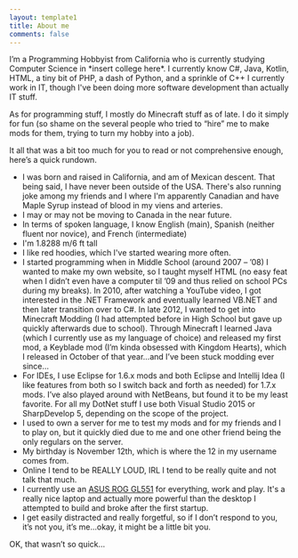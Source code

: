 ```yaml
---
layout: template1
title: About me
comments: false
---
```


<p>I’m a Programming Hobbyist from California who is currently studying Computer Science in *insert college here*. I currently know C#, Java, Kotlin, HTML, a tiny bit of PHP, a dash of Python, and a sprinkle of C++ I currently work in IT, though I've been doing more software development than actually IT stuff.</p>

<p>As for programming stuff, I mostly do Minecraft stuff as of late. I do it simply for fun (so shame on the several people who tried to “hire” me to make mods for them, trying to turn my hobby into a job).</p>

<p>It all that was a bit too much for you to read or not comprehensive enough, here’s a quick rundown.</p>

<ul>
	<li>I was born and raised in California, and am of Mexican descent. That being said, I have never been outside of the USA. There's also running joke among my friends and I where I'm apparently Canadian and have Maple Syrup instead of blood in my viens and arteries.</li>
	<li>I may or may not be moving to Canada in the near future.</li>
	<li>In terms of spoken language, I know English (main), Spanish (neither fluent nor novice), and French (intermediate)</li>
	<li>I'm 1.8288 m/6 ft tall</li>
	<li>I like red hoodies, which I've started wearing more often.</li>
	<li>I started programming when in Middle School (around 2007 – ’08) I wanted to make my own website, so I taught myself HTML (no easy feat when I didn’t even have a computer til ’09 and thus relied on school PCs during my breaks). In 2010, after watching a YouTube video, I got interested in the .NET Framework and eventually learned VB.NET and then later transition over to C#. In late 2012, I wanted to get into Minecraft Modding (I had attempted before in High School but gave up quickly afterwards due to school). Through Minecraft I learned Java (which I currently use as my language of choice) and released my first mod, a Keyblade mod (I’m kinda obsessed with Kingdom Hearts), which I released in October of that year…and I’ve been stuck modding ever since…</li>
	<li>For IDEs, I use Eclipse for 1.6.x mods and both Eclipse and Intellij Idea (I like features from both so I switch back and forth as needed) for 1.7.x mods. I’ve also played around with NetBeans, but found it to be my least favorite. For all my DotNet stuff I use both Visual Studio 2015 or SharpDevelop 5, depending on the scope of the project.</li>
	<li>I used to own a server for me to test my mods and for my friends and I to play on, but it quickly died due to me and one other friend being the only regulars on the server.</li>
	<li>My birthday is November 12th, which is where the 12 in my username comes from.</li>
	<li>Online I tend to be REALLY LOUD, IRL I tend to be really quite and not talk that much.</li>
	<li>I currently use an <a href="http://www.amazon.com/GL551JW-DS71-15-6-Inch-GeForce-Discrete-Graphics/dp/B00T7XRH2A/ref=sr_1_1?ie=UTF8&amp;qid=1444167830&amp;sr=8-1&amp;keywords=ASUS+ROG+GL551" target="_blank">ASUS ROG GL551</a> for everything, work and play. It's a really nice laptop and actually more powerful than the desktop I attempted to build and broke after the first startup.</li>
	<li>I get easily distracted and really forgetful, so if I don’t respond to you, it’s not you, it’s me...okay, it might be a little bit you.</li>
</ul>

<p>OK, that wasn’t so quick…</p>
